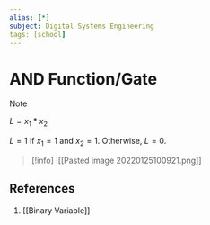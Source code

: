 ```yaml
---
alias: [*]
subject: Digital Systems Engineering
tags: [school]
---
```

# AND Function/Gate

> [!note]
> $L = x_1 * x_2$
> 
> $L = 1$ if $x_1=1$ and $x_2=1$. Otherwise, $L = 0$.

> [!info]
> ![[Pasted image 20220125100921.png]]

## References
1. [[Binary Variable]]